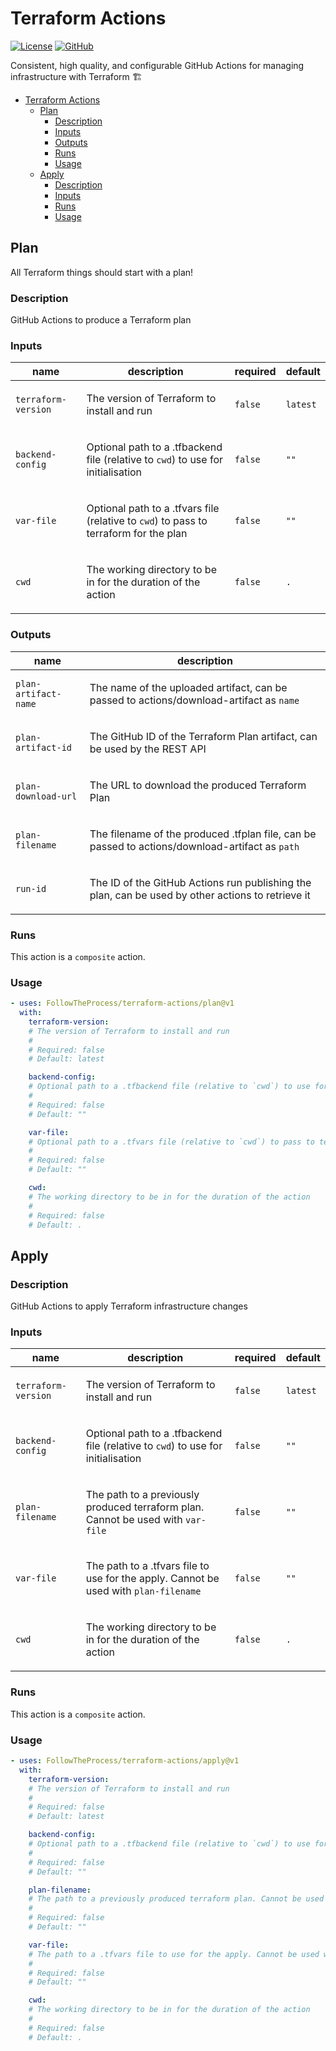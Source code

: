 # Terraform Actions

[![License](https://img.shields.io/github/license/FollowTheProcess/terraform-actions)](https://github.com/FollowTheProcess/terraform-actions)
[![GitHub](https://img.shields.io/github/v/release/FollowTheProcess/terraform-actions?logo=github&sort=semver)](https://github.com/FollowTheProcess/terraform-actions)

Consistent, high quality, and configurable GitHub Actions for managing infrastructure with Terraform 🏗️

- [Terraform Actions](#terraform-actions)
  - [Plan](#plan)
    - [Description](#description)
    - [Inputs](#inputs)
    - [Outputs](#outputs)
    - [Runs](#runs)
    - [Usage](#usage)
  - [Apply](#apply)
    - [Description](#description-1)
    - [Inputs](#inputs-1)
    - [Runs](#runs-1)
    - [Usage](#usage-1)

## Plan

All Terraform things should start with a plan!

<!-- Docs below generated by action-docs -->

<!-- action-docs-all source="plan/action.yml" project="FollowTheProcess/terraform-actions/plan" version="v1" -->
### Description

GitHub Actions to produce a Terraform plan

### Inputs

| name                | description                                                                                             | required | default  |
| ------------------- | ------------------------------------------------------------------------------------------------------- | -------- | -------- |
| `terraform-version` | <p>The version of Terraform to install and run</p>                                                      | `false`  | `latest` |
| `backend-config`    | <p>Optional path to a .tfbackend file (relative to <code>cwd</code>) to use for initialisation</p>      | `false`  | `""`     |
| `var-file`          | <p>Optional path to a .tfvars file (relative to <code>cwd</code>) to pass to terraform for the plan</p> | `false`  | `""`     |
| `cwd`               | <p>The working directory to be in for the duration of the action</p>                                    | `false`  | `.`      |

### Outputs

| name                 | description                                                                                                       |
| -------------------- | ----------------------------------------------------------------------------------------------------------------- |
| `plan-artifact-name` | <p>The name of the uploaded artifact, can be passed to actions/download-artifact as <code>name</code></p>         |
| `plan-artifact-id`   | <p>The GitHub ID of the Terraform Plan artifact, can be used by the REST API</p>                                  |
| `plan-download-url`  | <p>The URL to download the produced Terraform Plan</p>                                                            |
| `plan-filename`      | <p>The filename of the produced .tfplan file, can be passed to actions/download-artifact as <code>path</code></p> |
| `run-id`             | <p>The ID of the GitHub Actions run publishing the plan, can be used by other actions to retrieve it</p>          |

### Runs

This action is a `composite` action.

### Usage

```yaml
- uses: FollowTheProcess/terraform-actions/plan@v1
  with:
    terraform-version:
    # The version of Terraform to install and run
    #
    # Required: false
    # Default: latest

    backend-config:
    # Optional path to a .tfbackend file (relative to `cwd`) to use for initialisation
    #
    # Required: false
    # Default: ""

    var-file:
    # Optional path to a .tfvars file (relative to `cwd`) to pass to terraform for the plan
    #
    # Required: false
    # Default: ""

    cwd:
    # The working directory to be in for the duration of the action
    #
    # Required: false
    # Default: .
```
<!-- action-docs-all source="plan/action.yml" project="FollowTheProcess/terraform-actions/plan" version="v1" -->

## Apply

<!-- Docs below generated by action-docs -->

<!-- action-docs-all source="apply/action.yml" project="FollowTheProcess/terraform-actions/apply" version="v1" -->
### Description

GitHub Actions to apply Terraform infrastructure changes

### Inputs

| name                | description                                                                                            | required | default  |
| ------------------- | ------------------------------------------------------------------------------------------------------ | -------- | -------- |
| `terraform-version` | <p>The version of Terraform to install and run</p>                                                     | `false`  | `latest` |
| `backend-config`    | <p>Optional path to a .tfbackend file (relative to <code>cwd</code>) to use for initialisation</p>     | `false`  | `""`     |
| `plan-filename`     | <p>The path to a previously produced terraform plan. Cannot be used with <code>var-file</code></p>     | `false`  | `""`     |
| `var-file`          | <p>The path to a .tfvars file to use for the apply. Cannot be used with <code>plan-filename</code></p> | `false`  | `""`     |
| `cwd`               | <p>The working directory to be in for the duration of the action</p>                                   | `false`  | `.`      |

### Runs

This action is a `composite` action.

### Usage

```yaml
- uses: FollowTheProcess/terraform-actions/apply@v1
  with:
    terraform-version:
    # The version of Terraform to install and run
    #
    # Required: false
    # Default: latest

    backend-config:
    # Optional path to a .tfbackend file (relative to `cwd`) to use for initialisation
    #
    # Required: false
    # Default: ""

    plan-filename:
    # The path to a previously produced terraform plan. Cannot be used with `var-file`
    #
    # Required: false
    # Default: ""

    var-file:
    # The path to a .tfvars file to use for the apply. Cannot be used with `plan-filename`
    #
    # Required: false
    # Default: ""

    cwd:
    # The working directory to be in for the duration of the action
    #
    # Required: false
    # Default: .
```
<!-- action-docs-all source="apply/action.yml" project="FollowTheProcess/terraform-actions/apply" version="v1" -->
